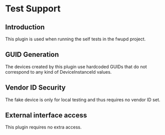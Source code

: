 Test Support
============

Introduction
------------

This plugin is used when running the self tests in the fwupd project.

GUID Generation
---------------

The devices created by this plugin use hardcoded GUIDs that do not correspond
to any kind of DeviceInstanceId values.

Vendor ID Security
------------------

The fake device is only for local testing and thus requires no vendor ID set.

External interface access
-------------------------
This plugin requires no extra access.
